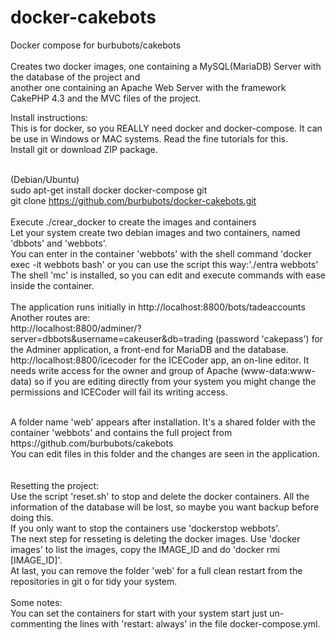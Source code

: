 # docker-cakebots
Docker compose for burbubots/cakebots<br /><br />
Creates two docker images, one containing a MySQL(MariaDB) Server with the database of the project and <br />
another one containing an Apache Web Server with the framework CakePHP 4.3 and the MVC files of the project.<br />


Install instructions:<br />
This is for docker, so you REALLY need docker and docker-compose. It can be use in Windows or MAC systems. Read the fine tutorials for this.<br />
Install git or download ZIP package.<br />
<br />

(Debian/Ubuntu)<br /> 
sudo apt-get install docker docker-compose git <br />
git clone https://github.com/burbubots/docker-cakebots.git <br />
<br />
Execute ./crear_docker to create the images and containers<br />
Let your system create two debian images and two containers, named 'dbbots' and 'webbots'. <br />
You can enter in the container 'webbots' with the shell command 'docker exec -it webbots bash' or you can use the script this way:'./entra webbots'<br />
The shell 'mc' is installed, so you can edit and execute commands with ease inside the container. <br /><br />
The application runs initially in http://localhost:8800/bots/tadeaccounts<br />
Another routes are: <br/>
http://localhost:8800/adminer/?server=dbbots&username=cakeuser&db=trading (password 'cakepass') for the Adminer application, a front-end for MariaDB and the database.<br />
http://localhost:8800/icecoder for the ICECoder app, an on-line editor. It needs write access for the owner and group of Apache (www-data:www-data) 
so if you are editing directly from your system you might change the permissions and ICECoder will fail its writing access. <br />

<br />
A folder name 'web' appears after installation. It's a shared folder with the container 'webbots' and contains the full project from https://github.com/burbubots/cakebots <br />
You can edit files in this folder and the changes are seen in the application.  <br /> <br /><br />
Resetting the project:<br />
Use the script 'reset.sh' to stop and delete the docker containers. All the information of the database will be lost, so maybe you want backup before doing this.<br />
If you only want to stop the containers use 'dockerstop webbots'.<br />
The next step for resseting is deleting the docker images. Use 'docker images' to list the images, copy the IMAGE_ID and do 'docker rmi [IMAGE_ID]'.<br />
At last, you can remove the folder 'web' for a full clean restart from the repositories in git o for tidy your system. <br /><br />
Some notes: <br />
You can set the containers for start with your system start just un-commenting the lines with 'restart: always' in the file docker-compose.yml. <br />

